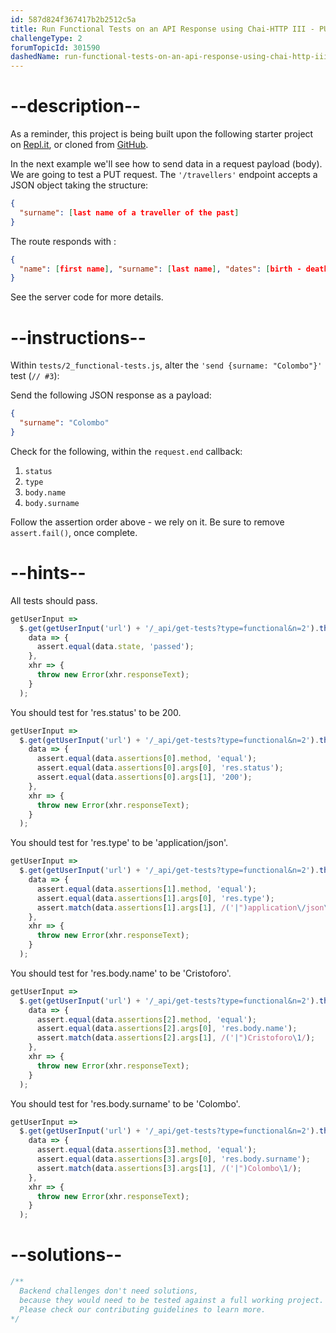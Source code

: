 ```yaml
---
id: 587d824f367417b2b2512c5a
title: Run Functional Tests on an API Response using Chai-HTTP III - PUT method
challengeType: 2
forumTopicId: 301590
dashedName: run-functional-tests-on-an-api-response-using-chai-http-iii---put-method
---
```


# --description--

As a reminder, this project is being built upon the following starter project on [Repl.it](https://repl.it/github/freeCodeCamp/boilerplate-mochachai), or cloned from [GitHub](https://github.com/freeCodeCamp/boilerplate-mochachai/).

In the next example we'll see how to send data in a request payload (body). We are going to test a PUT request. The `'/travellers'` endpoint accepts a JSON object taking the structure:

```json
{
  "surname": [last name of a traveller of the past]
}
```

The route responds with :

```json
{
  "name": [first name], "surname": [last name], "dates": [birth - death years]
}
```

See the server code for more details.

# --instructions--

Within `tests/2_functional-tests.js`, alter the `'send {surname: "Colombo"}'` test (`// #3`):

Send the following JSON response as a payload:

```json
{
  "surname": "Colombo"
}
```

Check for the following, within the `request.end` callback:

1.  `status`
2.  `type`
3.  `body.name`
4.  `body.surname`

Follow the assertion order above - we rely on it. Be sure to remove `assert.fail()`, once complete.

# --hints--

All tests should pass.

```js
getUserInput =>
  $.get(getUserInput('url') + '/_api/get-tests?type=functional&n=2').then(
    data => {
      assert.equal(data.state, 'passed');
    },
    xhr => {
      throw new Error(xhr.responseText);
    }
  );
```

You should test for 'res.status' to be 200.

```js
getUserInput =>
  $.get(getUserInput('url') + '/_api/get-tests?type=functional&n=2').then(
    data => {
      assert.equal(data.assertions[0].method, 'equal');
      assert.equal(data.assertions[0].args[0], 'res.status');
      assert.equal(data.assertions[0].args[1], '200');
    },
    xhr => {
      throw new Error(xhr.responseText);
    }
  );
```

You should test for 'res.type' to be 'application/json'.

```js
getUserInput =>
  $.get(getUserInput('url') + '/_api/get-tests?type=functional&n=2').then(
    data => {
      assert.equal(data.assertions[1].method, 'equal');
      assert.equal(data.assertions[1].args[0], 'res.type');
      assert.match(data.assertions[1].args[1], /('|")application\/json\1/);
    },
    xhr => {
      throw new Error(xhr.responseText);
    }
  );
```

You should test for 'res.body.name' to be 'Cristoforo'.

```js
getUserInput =>
  $.get(getUserInput('url') + '/_api/get-tests?type=functional&n=2').then(
    data => {
      assert.equal(data.assertions[2].method, 'equal');
      assert.equal(data.assertions[2].args[0], 'res.body.name');
      assert.match(data.assertions[2].args[1], /('|")Cristoforo\1/);
    },
    xhr => {
      throw new Error(xhr.responseText);
    }
  );
```

You should test for 'res.body.surname' to be 'Colombo'.

```js
getUserInput =>
  $.get(getUserInput('url') + '/_api/get-tests?type=functional&n=2').then(
    data => {
      assert.equal(data.assertions[3].method, 'equal');
      assert.equal(data.assertions[3].args[0], 'res.body.surname');
      assert.match(data.assertions[3].args[1], /('|")Colombo\1/);
    },
    xhr => {
      throw new Error(xhr.responseText);
    }
  );
```

# --solutions--

```js
/**
  Backend challenges don't need solutions, 
  because they would need to be tested against a full working project. 
  Please check our contributing guidelines to learn more.
*/
```
